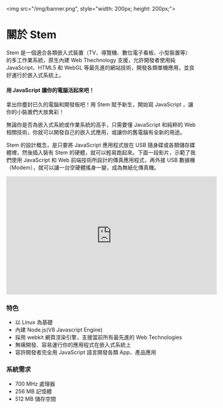 
<img src="/img/banner.png", style="width: 200px; height: 200px;">

# 關於 Stem

Stem 是一個適合各類嵌入式裝置（TV、導覽機、數位電子看板、小型裝置等）的多工作業系統，原生內建 Web Thechnology 支援，允許開發者使用純 JavaScript、HTML5 和 WebGL 等最先進的網站技術，開發各類單機應用，並良好運行於嵌入式系統上。

#### 用 JavaScript 讓你的電腦活起來吧！ 

拿出你塵封已久的電腦和開發板吧！用 Stem 賦予新生，開始寫 JavaScript ，讓你的小裝置們大放異彩！

無論你是否為嵌入式系統或作業系統的高手，只需要懂 JavaScript 和純粹的 Web 相關技術，你就可以開發自己的嵌入式應用，或讓你的舊電腦有全新的用途。

Stem 的設計概念，是只要將 JavaScript 應用程式放在 USB 隨身碟或各類儲存媒體裡，然後插入裝有 Stem 的硬體，就可以輕易跑起來。下面一段影片，示範了我們使用 JavaScript 和 Web 前端技術所設計的傳真應用程式，再外接 USB 數據機（Modem），就可以讓一台空硬體搖身一變，成為無紙化傳真機。
<div style="text-align: center;">
	<iframe width="560" height="315" src="http://www.youtube.com/embed/Au5aXnJBRGE" frameborder="0" allowfullscreen></iframe>
</div>

### 特色

* 以 Linux 為基礎
* 內建 Node.js(V8 Javascript Engine)
* 採用 webkit 網頁渲染引擎，支援當前所有最先進的 Web Technologies
* 無痛開發、容易運行你的應用程式在嵌入式系統上
* 容許開發者完全用 JavaScript 語言開發各類 App、產品應用

### 系統需求

* 700 MHz 處理器
* 256 MB 記憶體
* 512 MB 儲存空間
